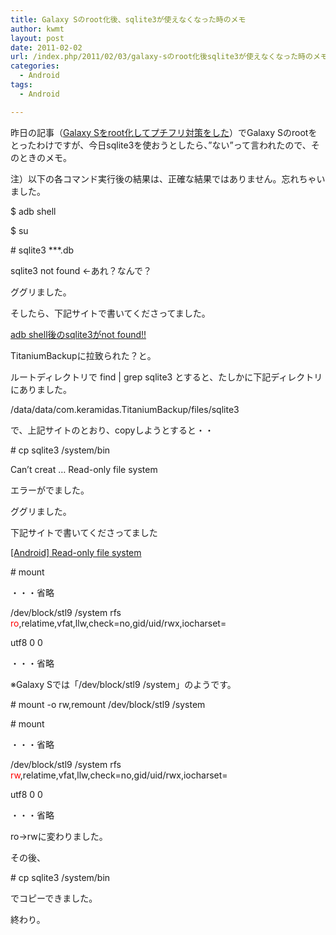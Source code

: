 ```yaml
---
title: Galaxy Sのroot化後、sqlite3が使えなくなった時のメモ
author: kwmt
layout: post
date: 2011-02-02
url: /index.php/2011/02/03/galaxy-sのroot化後sqlite3が使えなくなった時のメモ/
categories:
  - Android
tags:
  - Android

---
```

昨日の記事（<a href="http://androg.seesaa.net/?1296658010" target="_blank">Galaxy Sをroot化してプチフリ対策をした</a>）でGalaxy Sのrootをとったわけですが、今日sqlite3を使おうとしたら、”ない”って言われたので、そのときのメモ。
  
注）以下の各コマンド実行後の結果は、正確な結果ではありません。忘れちゃいました。
  
$ adb shell
  
$ su
  
\# sqlite3 \***.db
  
sqlite3 not found ←あれ？なんで？
  
ググリました。
  
そしたら、下記サイトで書いてくださってました。
  
<a href="http://d.hatena.ne.jp/kamip/20101216/1292474837" target="_blank" class="broken_link">adb shell後のsqlite3がnot found!!</a>
  
TitaniumBackupに拉致られた？と。
  
ルートディレクトリで find | grep sqlite3 とすると、たしかに下記ディレクトリにありました。
  
/data/data/com.keramidas.TitaniumBackup/files/sqlite3
  
で、上記サイトのとおり、copyしようとすると・・
  
\# cp sqlite3 /system/bin
  
Can&#8217;t creat &#8230; Read-only file system
  
エラーがでました。
  
ググリました。
  
下記サイトで書いてくださってました
  
<a href="http://www.adakoda.com/adakoda/2009/03/android-read-only-file-system.html" target="_blank">[Android] Read-only file system</a>
  
\# mount
  
・・・省略
  
/dev/block/stl9 /system rfs <span style="color:#FF0000;">ro</span>,relatime,vfat,llw,check=no,gid/uid/rwx,iocharset=
  
utf8 0 0
  
・・・省略
  
※Galaxy Sでは「/dev/block/stl9 /system」のようです。
  
\# mount -o rw,remount /dev/block/stl9 /system
  
\# mount
  
・・・省略
  
/dev/block/stl9 /system rfs <span style="color:#FF0000;">rw</span>,relatime,vfat,llw,check=no,gid/uid/rwx,iocharset=
  
utf8 0 0
  
・・・省略
  
ro→rwに変わりました。
  
その後、
  
\# cp sqlite3 /system/bin
  
でコピーできました。
  
終わり。